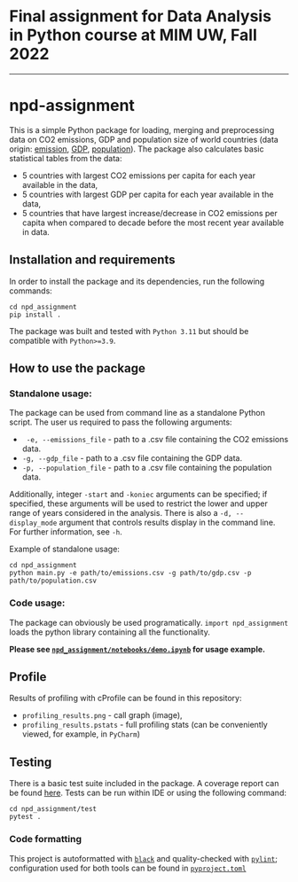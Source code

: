 # Final assignment for Data Analysis in Python course at MIM UW, Fall 2022
-------------------------------

# npd-assignment

This is a simple Python package for loading, merging and preprocessing data on CO2 emissions, GDP and population size 
of world countries (data origin: [emission](https://datahub.io/core/co2-fossil-by-nation),
[GDP](https://data.worldbank.org/indicator/NY.GDP.MKTP.CD),
[population](https://data.worldbank.org/indicator/SP.POP.TOTL)). 
The package also calculates basic statistical tables from the data:
- 5 countries with largest CO2 emissions per capita for each year available in the data,
- 5 countries with largest GDP per capita for each year available in the data,
- 5 countries that have largest increase/decrease in CO2 emissions per capita when compared to decade before the most recent year available in data.

## Installation and requirements
In order to install the package and its dependencies, run the following commands:
```shell
cd npd_assignment
pip install .
```
The package was built and tested with `Python 3.11` 
but should be compatible with `Python>=3.9`.



## How to use the package

### Standalone usage:
The package can be used from command line as a standalone Python script. 
The user us required to pass the following arguments:
- ` -e, --emissions_file` - path to a .csv file containing the CO2 emissions data.
- `-g, --gdp_file` - path to a .csv file containing the GDP data.
- `-p, --population_file` - path to a .csv file containing the population data.

Additionally, integer `-start` and `-koniec` arguments can be specified;
if specified, these arguments will be used to restrict the lower and upper range 
of years considered in the analysis. There is also a `-d, --display_mode` argument
that controls results display in the command line. For further information,
see `-h`.

Example of standalone usage:
```shell
cd npd_assignment
python main.py -e path/to/emissions.csv -g path/to/gdp.csv -p path/to/population.csv
```

### Code usage:
The package can obviously be used programatically. `import npd_assignment` 
loads the python library containing all the functionality.

**Please see [`npd_assignment/notebooks/demo.ipynb`](./notebooks/demo.ipynb) for usage example.**


## Profile

Results of profiling with cProfile can be found in this repository:
- `profiling_results.png` - call graph (image),
- `profiling_results.pstats` - full profiling stats (can be conveniently viewed, for example, in `PyCharm`)


## Testing
There is a basic test suite included in the package. A coverage report can be found [here](coverage.txt). Tests can be run within IDE
or using the following command:
```shell
cd npd_assignment/test
pytest .
```

### Code formatting
This project is autoformatted with [`black`](https://black.readthedocs.io/en/stable) 
and quality-checked with [`pylint`](https://pylint.readthedocs.io/en/latest); 
configuration used for both tools can be found in [`pyproject.toml`](./pyproject.toml)
